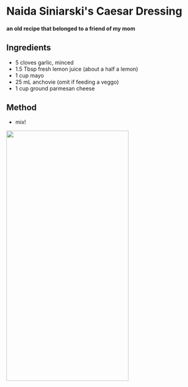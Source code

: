 # Naida Siniarski's Caesar Dressing

#### an old recipe that belonged to a friend of my mom

## Ingredients

* 5 cloves garlic, minced
* 1.5 Tbsp fresh lemon juice (about a half a lemon)
* 1 cup mayo
* 25 mL anchovie (omit if feeding a veggo)
* 1 cup ground parmesan cheese

## Method

- mix!

<a href="https://www.verywellfit.com/recipe-nutrition-analyzer-4157076" target="_blank"><img width="320" height="655.467" src="https://www.verywellfit.com/thmb/DH56-6QRWjdnURi54T1B_I9Fd3A=/1000x0/Nutrition-Label-Embed--1711284374-b11cd079068e4704b8372d2f00197533.png" /></a>
